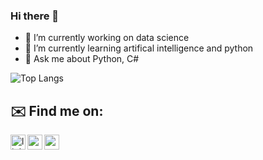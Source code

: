 ### Hi there 👋
- 🔭 I’m currently working on data science
- 🌱 I’m currently learning artifical intelligence and python
- 💬 Ask me about Python, C#



![Top Langs](https://github-readme-stats.vercel.app/api/top-langs/?username=senozanAleyna&theme=tokyonight)


## ✉️ Find me on:

[<img align="left" alt="linkedin | LinkedIn" width="24px" src="https://raw.githubusercontent.com/peterthehan/peterthehan/master/assets/linkedin.svg" />][linkedin]
[<img align="left" height="24" width="24" src="https://cdn.jsdelivr.net/npm/simple-icons@v4/icons/instagram.svg" />][instagram]
[<img align="left" height="24" width="24" src="https://cdn.jsdelivr.net/npm/simple-icons@v4/icons/gmail.svg" />][gmail]


<br />


[instagram]: https://www.instagram.com/aleynasenozan/
[linkedin]: https://linkedin.com/in/aleyna-senozan
[gmail]: mailto:senozanaleyna@gmail.com


